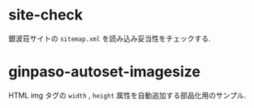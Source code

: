 # site-check

銀波荘サイトの `sitemap.xml` を読み込み妥当性をチェックする.

# ginpaso-autoset-imagesize

HTML img タグの `width` , `height` 属性を自動追加する部品化用のサンプル.
